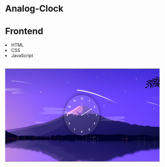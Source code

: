 # Analog-Clock
<h1>Frontend</h1>
<li>HTML</li>
<li>CSS</li>
<li>JavaScript</li>
<br>
<br>
<img src = "img.png" height=300 width=500>

